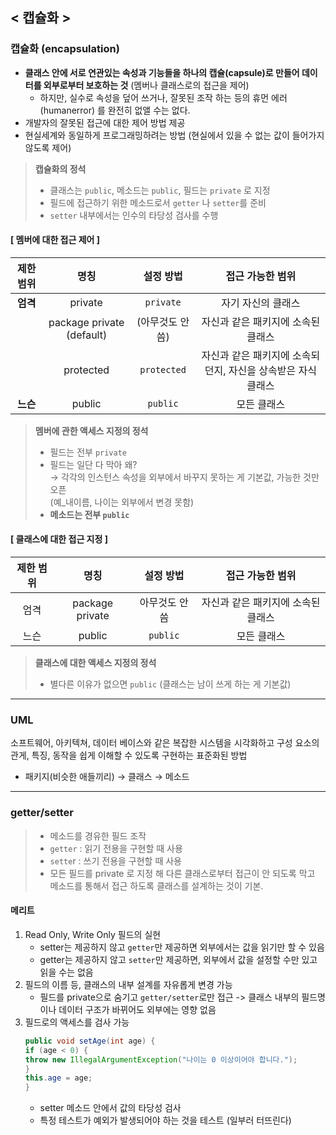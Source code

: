 ## < 캡슐화 >

### 캡슐화 (encapsulation)

- **클래스 안에 서로 연관있는 속성과 기능들을 하나의 캡슐(capsule)로 만들어 데이터를 외부로부터 보호하는 것** (멤버나 클래스로의 접근을 제어)
    - 하지만, 실수로 속성을 덮어 쓰거나, 잘못된 조작 하는 등의 휴먼 에러 (humanerror) 를 완전히 없앨 수는 없다.
- 개발자의 잘못된 접근에 대한 제어 방법 제공
- 현실세계와 동일하게 프로그래밍하려는 방법 (현실에서 있을 수 없는 값이 들어가지 않도록 제어)

> **캡슐화의 정석**
>   * 클래스는 `public`, 메소드는 `public`, 필드는 `private` 로 지정
>   * 필드에 접근하기 위한 메소드로서 `getter` 나 `setter`를 준비
>   * `setter` 내부에서는 인수의 타당성 검사를 수행

#### [ 멤버에 대한 접근 제어 ]

| 제한 범위  |            명칭             |    설정 방법    |             접근 가능한 범위              |
|:------:|:-------------------------:|:-----------:|:----------------------------------:|
| **엄격** |          private          |  `private`  |             자기 자신의 클래스             |
|        | package private (default) | (아무것도 안 씀)  |        자신과 같은 패키지에 소속된 클래스         |
|        |         protected         | `protected` | 자신과 같은 패키지에 소속되던지, 자신을 상속받은 자식 클래스 |
| **느슨** |          public           |  `public`   |               모든 클래스               |

> **멤버에 관한 액세스 지정의 정석**
>- 필드는 전부 `private`
>- 필드는 일단 다 막아 왜?  
   → 각각의 인스턴스 속성을 외부에서 바꾸지 못하는 게 기본값, 가능한 것만 오픈  
   (예_내이름, 나이는 외부에서 변경 못함)
> - **메소드는 전부 `public`**

#### [ 클래스에 대한 접근 지정 ]

| 제한 범위 |       명칭        |  설정 방법   |      접근 가능한 범위      |
|:-----:|:---------------:|:--------:|:-------------------:|
|  엄격   | package private | 아무것도 안 씀 | 자신과 같은 패키지에 소속된 클래스 |
|  느슨   |     public      | `public` |       모든 클래스        |

> **클래스에 대한 액세스 지정의 정석**
>- 별다른 이유가 없으면 `public` (클래스는 남이 쓰게 하는 게 기본값)

***

### UML

소프트웨어, 아키텍쳐, 데이터 베이스와 같은 복잡한 시스템을 시각화하고 구성 요소의 관게, 특징, 동작을 쉽게 이해할 수 있도록 구현하는 표준화된 방법

- 패키지(비슷한 애들끼리) → 클래스 → 메소드

***

### getter/setter

> - 메소드를 경유한 필드 조작
>- `getter` : 읽기 전용을 구현할 때 사용
>- `sette`r : 쓰기 전용을 구현할 때 사용
>- 모든 필드를 private 로 지정 해 다른 클래스로부터 접근이 안 되도록 막고
   메소드를 통해서 접근 하도록 클래스를 설계하는 것이 기본.

#### 메리트

1. Read Only, Write Only 필드의 실현
    + setter는 제공하지 않고 `getter`만 제공하면 외부에서는 값을 읽기만 할 수 있음
    + getter는 제공하지 않고 `setter`만 제공하면, 외부에서 값을 설정할 수만 있고 읽을 수는 없음
2. 필드의 이름 등, 클래스의 내부 설계를 자유롭게 변경 가능
    + 필드를 private으로 숨기고 `getter/setter`로만 접근 -> 클래스 내부의 필드명이나 데이터 구조가 바뀌어도 외부에는 영향 없음
3. 필드로의 액세스를 검사 가능
    ```java
   public void setAge(int age) {
   if (age < 0) {
   throw new IllegalArgumentException("나이는 0 이상이어야 합니다.");
   }
   this.age = age;
   }
   ```
    * setter 메소드 안에서 값의 타당성 검사
    * 특정 테스트가 예외가 발생되어야 하는 것을 테스트 (일부러 터뜨린다)


